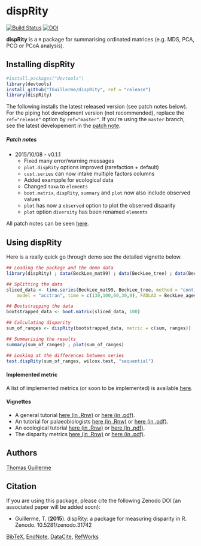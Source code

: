 # dispRity
[![Build Status](https://travis-ci.org/TGuillerme/dispRity.svg?branch=release)](https://travis-ci.org/TGuillerme/dispRity)
[![DOI](https://zenodo.org/badge/doi/10.5281/zenodo.31742.svg)](http://dx.doi.org/10.5281/zenodo.31742)

**dispRity** is a `R` package for summarising ordinated matrices (e.g. MDS, PCA, PCO or PCoA analysis).

## Installing dispRity
```r
#install.packages("devtools")
library(devtools)
install_github("TGuillerme/dispRity", ref = "release")
library(dispRity)
```
The following installs the latest released version (see patch notes below). For the piping hot development version (not recommended), replace the `ref="release"` option by `ref="master"`. If you're using the `master` branch, see the latest developement in the [patch note](https://github.com/TGuillerme/dispRity/blob/master/patch_notes.md).

##### Patch notes
* 2015/10/08 - v0.1.1
  * Fixed many error/warning messages
  * `plot.dispRity` options improved (rarefaction + default)
  * `cust.series` can now intake multiple factors columns
  * Added exampple for ecological data
  * Changed `taxa` to `elements`
  * `boot.matrix`, `dispRity`, `summary` and `plot` now also include observed values
  * `plot` has now a `observed` option to plot the observed disparity
  * `plot` option `diversity` has been renamed `elements`
  
All patch notes can be seen [here](https://github.com/TGuillerme/dispRity/blob/master/patch_notes.md).

## Using dispRity
Here is a really quick go through demo see the detailed vignette below.

````r
## Loading the package and the demo data
library(dispRity) ; data(BeckLee_mat99) ; data(BeckLee_tree) ; data(BeckLee_ages)

## Splitting the data
sliced_data <- time.series(BeckLee_mat99, BeckLee_tree, method = "continuous",
    model = "acctran", time = c(130,100,60,30,0), FADLAD = BeckLee_ages)

## Bootstrapping the data
bootstrapped_data <- boot.matrix(sliced_data, 100)

## Calculating disparity
sum_of_ranges <- dispRity(bootstrapped_data, metric = c(sum, ranges))

## Summarising the results
summary(sum_of_ranges) ; plot(sum_of_ranges)

## Looking at the differences between series
test.dispRity(sum_of_ranges, wilcox.test, "sequential")
````

#### Implemented metric
A list of implemented metrics (or soon to be implemented) is available [here](https://github.com/TGuillerme/dispRity/blob/master/metrics.md).

#### Vignettes
*  A general tutorial [here (in .Rnw)](https://github.com/TGuillerme/dispRity/blob/master/doc/dispRity-tutorial.Rnw) or [here (in .pdf)](https://github.com/TGuillerme/dispRity/blob/master/dispRity-tutorial.pdf).
*  An tutorial for palaeobiologists [here (in .Rnw)](https://github.com/TGuillerme/dispRity/blob/master/doc/dispRity-palaeo-demo.Rnw) or [here (in .pdf)](https://github.com/TGuillerme/dispRity/blob/master/doc/dispRity-palaeo-demo.pdf).
*  An ecological tutorial [here (in .Rnw)](https://github.com/TGuillerme/dispRity/blob/master/doc/dispRity-ecology-demo.Rnw) or [here (in .pdf)](https://github.com/TGuillerme/dispRity/blob/master/dispRity-ecology-demo.pdf).
*  The disparity metrics [here (in .Rnw)](https://github.com/TGuillerme/dispRity/blob/master/doc/dispRity-metrics.Rnw) or [here (in .pdf)](https://github.com/TGuillerme/dispRity/blob/master/dispRity-metrics.pdf).


Authors
-------
[Thomas Guillerme](http://tguillerme.github.io)


Citation
-------
If you are using this package, please cite the following Zenodo DOI (an associated paper will be added soon):

* Guillerme, T. (**2015**). dispRity: a package for measuring disparity in R. Zenodo. 10.5281/zenodo.31742

[BibTeX](https://zenodo.org/record/31742/export/hx), [EndNote](https://zenodo.org/record/31742/export/xe), [DataCite](https://zenodo.org/record/31742/export/dcite3), [RefWorks](https://zenodo.org/record/31742/export/xw)
